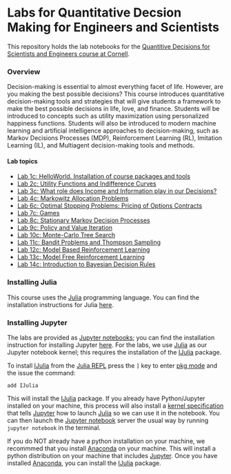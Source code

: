 # Labs for Quantitative Decsion Making for Engineers and Scientists

This repository holds the lab notebooks for the [Quantitive Decisions for Scientists and Engineers course at Cornell](https://varnerlab.github.io/CHEME-5760-Decisions-Book/landing.html).

### Overview
Decision-making is essential to almost everything facet of life. However, are you making the best possible decisions? This course introduces quantitative decision-making tools and strategies that will give students a framework to make the best possible decisions in life, love, and finance. Students will be introduced to concepts such as utility maximization using personalized happiness functions. Students will also be introduced to modern machine learning and artificial intelligence approaches to decision-making, such as Markov Decisions Processes (MDP), Reinforcement Learning (RL), Imitation Learning (IL), and Multiagent decision-making tools and methods. 

#### Lab topics
* [Lab 1c: HelloWorld. Installation of course packages and tools](CHEME-5760-L1c-HelloWorld.ipynb)
* [Lab 2c: Utility Functions and Indifference Curves](CHEME-5760-L2c-UtilityIndifferenceCurves.ipynb)
* [Lab 3c: What role does Income and Information play in our Decisions?](CHEME-5760-L3c-IncomeInformationChoices.ipynb)
* [Lab 4c: Markowitz Allocation Problems](CHEME-5760-L4c-Markowitz-RiskFreeAsset.ipynb)
* [Lab 6c: Optimal Stopping Problems: Pricing of Options Contracts](CHEME-5760-L6c-OptimalStoppingProblem-Options.ipynb)
* [Lab 7c: Games](CHEME-5760-L7c-MultiAgentsAndGames.ipynb)
* [Lab 8c: Stationary Markov Decision Processes](CHEME-5760-L8c-StationaryMDP.ipynb)
* [Lab 9c: Policy and Value Iteration](CHEME-5760-L9c-PolicyAndValueIteration.ipynb)
* [Lab 10c: Monte-Carlo Tree Search](CHEME-5760-L10c-MonteCarloTreeSearch.ipynb)
* [Lab 11c: Bandit Problems and Thompson Sampling](CHEME-5760-L11c-BanditProblemsAndThompsonSampling.ipynb)
* [Lab 12c: Model Based Reinforcement Learning](CHEME-5760-L12c-RLModelBased.ipynb)
* [Lab 13c: Model Free Reinforcement Learning](CHEME-5760-L13c-RLModelFreeLavaWorld.ipynb)
* [Lab 14c: Introduction to Bayesian Decision Rules](CHEME-5760-L14c-BayesianDecisionRules.ipynb)

### Installing Julia
This course uses the [Julia](https://julialang.org) programming language. You can find the installation instructions for Julia [here](https://julialang.org/downloads/).

### Installing Jupyter
The labs are provided as [Jupyter notebooks](https://jupyter.org); you can find the installation instruction for installing Jupyter [here](https://jupyter.org/install).  For the labs, we use [Julia](https://julialang.org) as our Jupyter notebook kernel; this requires the installation of the [IJulia](https://github.com/JuliaLang/IJulia.jl) package. 

To install [IJulia](https://github.com/JuliaLang/IJulia.jl) from the [Julia REPL](https://docs.julialang.org/en/v1/stdlib/REPL/) press the `]` key to enter [pkg mode](https://pkgdocs.julialang.org/v1/repl/) and the issue the command:

```
add IJulia
```

This will install the [IJulia](https://github.com/JuliaLang/IJulia.jl) package. If you already have Python/Jupyter installed on your machine, this process will also install a
[kernel specification](https://jupyter-client.readthedocs.io/en/latest/kernels.html#kernelspecs)
that tells [Jupyter](https://jupyter.org) how to launch [Julia](https://julialang.org) so we can use it in the notebook. You can then launch the [Jupyter notebook](https://jupyter.org) server the usual
way by running `jupyter notebook` in the terminal.

If you do NOT already have a python installation on your machine, we recommmed that you install [Anaconda](https://www.anaconda.com/products/individual) on your machine.  This will install a python distribution on your machine that includes [Jupyter](https://jupyter.org).  Once you have installed [Anaconda](https://www.anaconda.com/products/individual), you can install the [IJulia](https://github.com/JuliaLang/IJulia.jl) package. 
